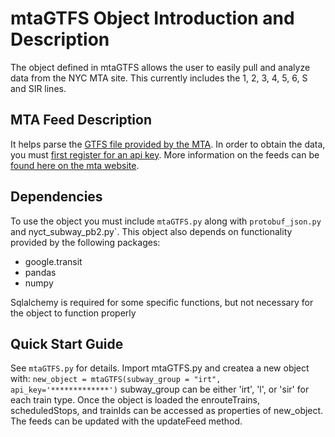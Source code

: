 # mtaGTFS Object Introduction and Description
The object defined in mtaGTFS allows the user to easily pull and analyze data from the NYC MTA site. This currently includes the 1, 2, 3, 4, 5, 6, S and SIR lines. 

## MTA Feed Description
It helps parse the [GTFS file provided by the MTA](http://datamine.mta.info/sites/all/files/pdfs/GTFS-Realtime-NYC-Subway%20version%201%20dated%207%20Sep.pdf). In order to obtain the data, you must [first register for an api key](http://datamine.mta.info/user/register). More information on the feeds can be [found here on the mta website](http://datamine.mta.info/). 

## Dependencies
To use the object you must include `mtaGTFS.py` along with `protobuf_json.py` and nyct_subway_pb2.py`. This object also depends on functionality provided by the following packages:
- google.transit
- pandas
- numpy

Sqlalchemy is required for some specific functions, but not necessary for the object to function properly

## Quick Start Guide
See `mtaGTFS.py` for details. Import mtaGTFS.py and createa a new object with:
`new_object = mtaGTFS(subway_group = "irt", api_key='*************')`
subway_group can be either 'irt', 'l', or 'sir' for each train type. Once the object is loaded the enrouteTrains, scheduledStops, and trainIds can be accessed as properties of new_object. The feeds can be updated with the updateFeed method.



